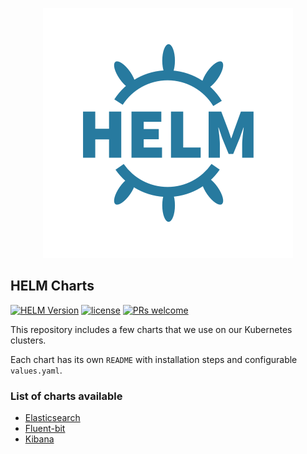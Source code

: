 <p align="center">
  <img  src="assets/images/helm.png">
</p>

## HELM Charts

[![HELM Version](https://img.shields.io/badge/HELM-v2-green)](https://www.npmjs.com/package/tui-editor) 
[![license](https://img.shields.io/badge/license-Apache-blue)](https://github.com/nhn/tui.editor/blob/master/LICENSE) 
[![PRs welcome](https://img.shields.io/badge/PRs-welcome-ff69b4.svg)](https://github.com/gofynd/helm-charts/labels/help%20wanted) 

This repository includes a few charts that we use on our Kubernetes clusters.

Each chart has its own `README` with installation steps and configurable `values.yaml`.

### List of charts available

- [Elasticsearch](https://github.com/gofynd/helm-charts/tree/master/elasticsearch)
- [Fluent-bit](https://github.com/gofynd/helm-charts/tree/master/fluent-bit)
- [Kibana](https://github.com/gofynd/helm-charts/tree/master/kibana)

